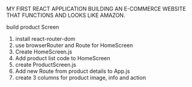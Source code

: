 MY FIRST REACT APPLICATION 
BUILDING AN E-COMMERCE WEBSITE THAT FUNCTIONS AND LOOKS LIKE AMAZON.

build product Screen
1. install react-router-dom
2. use browserRouter and Route for HomeScreen
3. Create HomeScreen.js
4. Add product list code to HomeScreen
5. create ProductScreen.js
6. Add new Route from product details to App.js
7. create 3 columns for product image, info and action

